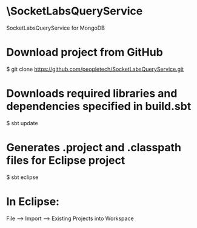 \SocketLabsQueryService
======================

SocketLabsQueryService for MongoDB

# Download project from GitHub
$ git clone https://github.com/peopletech/SocketLabsQueryService.git

# Downloads required libraries and dependencies specified in build.sbt
$ sbt update

# Generates .project and .classpath files for Eclipse project
$ sbt eclipse 

# In Eclipse:
 File --> Import --> Existing Projects into Workspace
